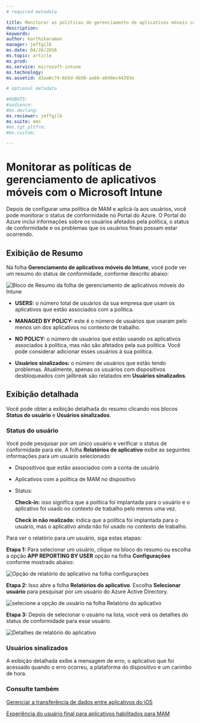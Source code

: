 ```yaml
---
# required metadata

title: Monitorar as políticas de gerenciamento de aplicativos móveis com o Microsoft Intune | Microsoft Intune
description:
keywords:
author: karthikaraman
manager: jeffgilb
ms.date: 04/28/2016
ms.topic: article
ms.prod:
ms.service: microsoft-intune
ms.technology:
ms.assetid: d3aa6c74-6b5d-4b50-aa66-a040ec44393e

# optional metadata

#ROBOTS:
#audience:
#ms.devlang:
ms.reviewer: jeffgilb
ms.suite: ems
#ms.tgt_pltfrm:
#ms.custom:

---
```


# Monitorar as políticas de gerenciamento de aplicativos móveis com o Microsoft Intune
Depois de configurar uma política de MAM e aplicá-la aos usuários, você pode monitorar o status de conformidade no Portal do Azure. O Portal do Azure inclui informações sobre os usuários afetados pela política, o status de conformidade e os problemas que os usuários finais possam estar ocorrendo.
## Exibição de Resumo
Na folha **Gerenciamento de aplicativos móveis do Intune**, você pode ver um resumo do status de conformidade, conforme descrito abaixo:


![Bloco de Resumo da folha de gerenciamento de aplicativos móveis do Intune](../media/mam-azure-portal-user-status-summary.png)

-   **USERS:** o número total de usuários da sua empresa que usam os aplicativos que estão associados com a política.

-   **MANAGED BY POLICY:** este é o número de usuários que usaram pelo menos um dos aplicativos no contexto de trabalho.

-   **NO POLICY:** o número de usuários que estão usando os aplicativos associados à política, mas não são afetados pela sua política.  Você pode considerar adicionar esses usuários à sua política.

- **Usuários sinalizados:** o número de usuários que estão tendo problemas. Atualmente, apenas os usuários com dispositivos desbloqueados com jailbreak são relatados em **Usuários sinalizados**.


## Exibição detalhada
Você pode obter a exibição detalhada do resumo clicando nos blocos **Status do usuário** e **Usuários sinalizados**.

### Status do usuário
Você pode pesquisar por um único usuário e verificar o status de conformidade para ele. A folha **Relatórios de aplicativo** exibe as seguintes informações para um usuário selecionado:
- Dispositivos que estão associados com a conta de usuário
- Aplicativos com a política de MAM no dispositivo
- Status:

  **Check-in:** isso significa que a política foi implantada para o usuário e o aplicativo foi usado no contexto de trabalho pelo menos uma vez.

  **Check in não realizado:** indica que a política foi implantada para o usuário, mas o aplicativo ainda não foi usado no contexto de trabalho.

Para ver o relatório para um usuário, siga estas etapas:

**Etapa 1:** Para selecionar um usuário, clique no bloco do resumo ou escolha a opção **APP REPORTING BY USER** opção na folha **Configurações** conforme mostrado abaixo:

![Opção de relatório do aplicativo na folha configurações](../media/mam-azure-portal-app-reporting-by-user-settings-blade.png)

**Etapa 2:** Isso abre a folha **Relatórios do aplicativo**. Escolha **Selecionar usuário** para pesquisar por um usuário do Azure Active Directory.

![selecione a opção de usuário na folha Relatório do aplicativo](../media/mam-azure-portal-app-reporting-select-user.png)

**Etapa 3:** Depois de selecionar o usuário na lista, você verá os detalhes do status de conformidade para esse usuário.

![Detalhes de relatório do aplicativo](../media/mam-azure-portal-app-reporting-by-user.png)
### Usuários sinalizados
A exibição detalhada exibe a mensagem de erro, o aplicativo que foi acessado quando o erro ocorreu, a plataforma do dispositivo e um carimbo de hora.  

### Consulte também
[Gerenciar a transferência de dados entre aplicativos do iOS](manage-data-transfer-between-ios-apps-with-microsoft-intune.md)

[Experiência do usuário final para aplicativos habilitados para MAM](end-user-experience-for-mam-enabled-apps-with-microsoft-intune.md)


<!--HONumber=May16_HO1-->


